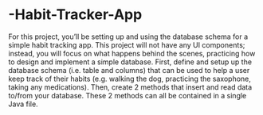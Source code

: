 # -Habit-Tracker-App
For this project, you’ll be setting up and using the database schema for a simple habit tracking app. This project will not have any UI components; instead, you will focus on what happens behind the scenes, practicing how to design and implement a simple database.  First, define and setup up the database schema (i.e. table and columns) that can be used to help a user keep track of their habits (e.g. walking the dog, practicing the saxophone, taking any medications). Then, create 2 methods that insert and read data to/from your database. These 2 methods can all be contained in a single Java file.
